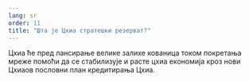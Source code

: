 ```yaml
---
lang: sr
order: 11
title: "Шта је Цхиа стратешки резерват?"
---
```


Цхиа ће пред лансирање велике залихе кованица током покретања мреже помоћи да се стабилизује и расте цхиа економија кроз нови Цхиаов пословни план кредитирања Цхиа.
